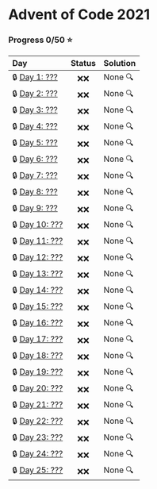 # Advent of Code 2021

### Progress 0/50 :star:
| Day | Status | Solution |
| :--- | :---: | :--- |
| :lock: [Day 1: ???](https://adventofcode.com/2021/day/1) | :x::x: | None :mag: |
| :lock: [Day 2: ???](https://adventofcode.com/2021/day/2) | :x::x: | None :mag: |
| :lock: [Day 3: ???](https://adventofcode.com/2021/day/3) | :x::x: | None :mag: |
| :lock: [Day 4: ???](https://adventofcode.com/2021/day/4) | :x::x: | None :mag: |
| :lock: [Day 5: ???](https://adventofcode.com/2021/day/5) | :x::x: | None :mag: |
| :lock: [Day 6: ???](https://adventofcode.com/2021/day/6) | :x::x: | None :mag: |
| :lock: [Day 7: ???](https://adventofcode.com/2021/day/7) | :x::x: | None :mag: |
| :lock: [Day 8: ???](https://adventofcode.com/2021/day/8) | :x::x: | None :mag: |
| :lock: [Day 9: ???](https://adventofcode.com/2021/day/9) | :x::x: | None :mag: |
| :lock: [Day 10: ???](https://adventofcode.com/2021/day/10) | :x::x: | None :mag: |
| :lock: [Day 11: ???](https://adventofcode.com/2021/day/11) | :x::x: | None :mag: |
| :lock: [Day 12: ???](https://adventofcode.com/2021/day/12) | :x::x: | None :mag: |
| :lock: [Day 13: ???](https://adventofcode.com/2021/day/13) | :x::x: | None :mag: |
| :lock: [Day 14: ???](https://adventofcode.com/2021/day/14) | :x::x: | None :mag: |
| :lock: [Day 15: ???](https://adventofcode.com/2021/day/15) | :x::x: | None :mag: |
| :lock: [Day 16: ???](https://adventofcode.com/2021/day/16) | :x::x: | None :mag: |
| :lock: [Day 17: ???](https://adventofcode.com/2021/day/17) | :x::x: | None :mag: |
| :lock: [Day 18: ???](https://adventofcode.com/2021/day/18) | :x::x: | None :mag: |
| :lock: [Day 19: ???](https://adventofcode.com/2021/day/19) | :x::x: | None :mag: |
| :lock: [Day 20: ???](https://adventofcode.com/2021/day/20) | :x::x: | None :mag: |
| :lock: [Day 21: ???](https://adventofcode.com/2021/day/21) | :x::x: | None :mag: |
| :lock: [Day 22: ???](https://adventofcode.com/2021/day/22) | :x::x: | None :mag: |
| :lock: [Day 23: ???](https://adventofcode.com/2021/day/23) | :x::x: | None :mag: |
| :lock: [Day 24: ???](https://adventofcode.com/2021/day/24) | :x::x: | None :mag: |
| :lock: [Day 25: ???](https://adventofcode.com/2021/day/25) | :x::x: | None :mag: |